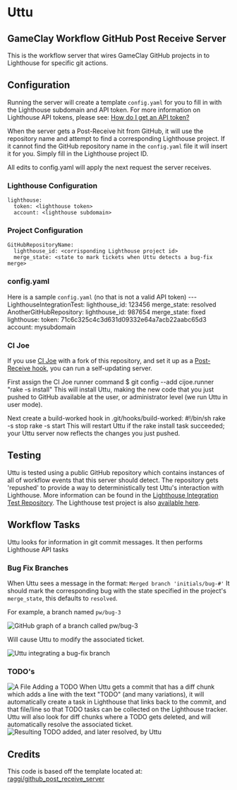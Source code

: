 # Uttu
## GameClay Workflow GitHub Post Receive Server
This is the workflow server that wires GameClay GitHub projects in to Lighthouse for specific git actions.

## Configuration
Running the server will create a template `config.yaml` for you to fill in with the Lighthouse subdomain and API token. For more information on Lighthouse API tokens, please see: [How do I get an API token?](https://lighthouse.tenderapp.com/faqs/api/how-do-i-get-an-api-token)

When the server gets a Post-Receive hit from GitHub, it will use the repository name and attempt to find a corresponding Lighthouse project. If it cannot find the GitHub repository name in the `config.yaml` file it will insert it for you. Simply fill in the Lighthouse project ID. 

All edits to config.yaml will apply the next request the server receives.

### Lighthouse Configuration
    lighthouse: 
      token: <lighthouse token>
      account: <lighthouse subdomain>

### Project Configuration
    GitHubRepositoryName:
      lighthouse_id: <corrisponding Lighthouse project id>
      merge_state: <state to mark tickets when Uttu detects a bug-fix merge>

### config.yaml
Here is a sample `config.yaml` (no that is not a valid API token)
    --- 
    LighthouseIntegrationTest: 
      lighthouse_id: 123456
      merge_state: resolved
    AnotherGitHubRepository: 
      lighthouse_id: 987654
      merge_state: fixed
    lighthouse: 
      token: 71c6c325c4c3d631d09332e64a7acb22aabc65d3
      account: mysubdomain

### CI Joe
If you use [CI Joe](http://github.com/defunkt/cijoe) with a fork of this repository, and set it up as a [Post-Receive hook](http://help.github.com/post-receive-hooks/), you can run a self-updating server.

First assign the CI Joe runner command
    $ git config --add cijoe.runner "rake -s install"
This will install Uttu, making the new code that you just pushed to GitHub available at the user, or administrator level (we run Uttu in user mode).

Next create a build-worked hook in .git/hooks/build-worked:
    #!/bin/sh
    rake -s stop
    rake -s start
This will restart Uttu if the rake install task succeeded; your Uttu server now reflects the changes you just pushed.

## Testing
Uttu is tested using a public GitHub repository which contains instances of all of workflow events that this server should detect. The repository gets 'repushed' to provide a way to deterministically test Uttu's interaction with Lighthouse. More information can be found in the [Lighthouse Integration Test Repository](http://github.com/ZeroStride/LighthouseIntegrationTest). The Lighthouse test project is also [available here](http://gameclay.lighthouseapp.com/projects/47141/home).

## Workflow Tasks
Uttu looks for information in git commit messages. It then performs Lighthouse API tasks 

### Bug Fix Branches
When Uttu sees a message in the format: `Merged branch 'initials/bug-#'` It should mark the corresponding bug with the state specified in the project's `merge_state`, this defaults to `resolved`.

For example, a branch named `pw/bug-3`

![GitHub graph of a branch called pw/bug-3](http://farm3.static.flickr.com/2722/4392858949_043b9972b6_o.png)

Will cause Uttu to modify the associated ticket.

![Uttu integrating a bug-fix branch](http://farm5.static.flickr.com/4051/4392829731_c9b7f6e14f_o.png)

### TODO's
![A File Adding a TODO](http://farm3.static.flickr.com/2689/4397061993_cda5b972ed_o.png)
When Uttu gets a commit that has a diff chunk which adds a line with the text "TODO" (and many variations), it will automatically create a task in Lighthouse that links back to the commit, and that file/line so that TODO tasks can be collected on the Lighthouse tracker. Uttu will also look for diff chunks where a TODO gets deleted, and will automatically resolve the associated ticket. 
![Resulting TODO added, and later resolved, by Uttu](http://farm5.static.flickr.com/4043/4397828336_40bf22c315_o.png)

## Credits
This code is based off the template located at: [raggi/github_post_receive_server](http://github.com/raggi/github_post_receive_server/)
